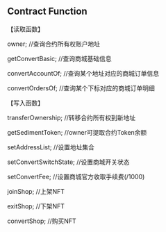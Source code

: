 ## Contract Function

【读取函数】

owner;                         //查询合约所有权账户地址

getConvertBasic;               //查询商城基础信息

convertAccountOf;              //查询某个地址对应的商城订单信息

convertOrdersOf;               //查询某个下标对应的商城订单明细


【写入函数】

transferOwnership;             //转移合约所有权到新地址

getSedimentToken;              //owner可提取合约Token余额

setAddressList;                //设置地址集合

setConvertSwitchState;         //设置商城开关状态

setConvertFee;                 //设置商城官方收取手续费(/1000)

joinShop;                      //上架NFT

exitShop;                      //下架NFT

convertShop;                   //购买NFT
